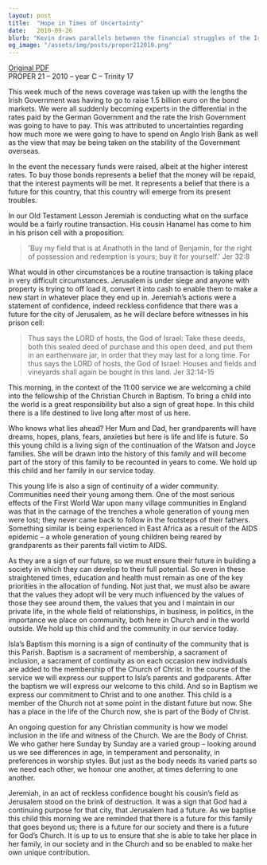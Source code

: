 ```yaml
---
layout: post
title:  "Hope in Times of Uncertainty"
date:   2010-09-26
blurb: "Kevin draws parallels between the financial struggles of the Irish Government and the biblical story of Jeremiah's land purchase during Jerusalem's siege. He emphasizes the importance of hope and confidence in the future, as exemplified by the baptism of a child in the congregation. The sermon underlines the need to invest in the future through education and health, and to instill values that will shape the next generation."
og_image: "/assets/img/posts/proper212010.png"
---
```

[Original PDF](/assets/pdf/proper212010.pdf)    
PROPER 21 – 2010 – year C – Trinity 17

This week much of the news coverage was taken up with the lengths the Irish Government was having to go to raise 1.5 billion euro on the bond markets. We were all suddenly becoming experts in the differential in the rates paid by the German Government and the rate the Irish Government was going to have to pay. This was attributed to uncertainties regarding how much more we were going to have to spend on Anglo Irish Bank as well as the view that may be being taken on the stability of the Government overseas.

In the event the necessary funds were raised, albeit at the higher interest rates. To buy those bonds represents a belief that the money will be repaid, that the interest payments will be met. It represents a belief that there is a future for this country, that this country will emerge from its present troubles.

In our Old Testament Lesson Jeremiah is conducting what on the surface would be a fairly routine transaction. His cousin Hanamel has come to him in his prison cell with a proposition:

> 'Buy my field that is at Anathoth in the land of Benjamin, for the right of possession and redemption is yours; buy it for yourself.' Jer 32:8

What would in other circumstances be a routine transaction is taking place in very difficult circumstances. Jerusalem is under siege and anyone with property is trying to off load it, convert it into cash to enable them to make a new start in whatever place they end up in. Jeremiah’s actions were a statement of confidence, indeed reckless confidence that there was a future for the city of Jerusalem, as he will declare before witnesses in his prison cell:

> Thus says the LORD of hosts, the God of Israel: Take these deeds, both this sealed deed of purchase and this open deed, and put them in an earthenware jar, in order that they may last for a long time. For thus says the LORD of hosts, the God of Israel: Houses and fields and vineyards shall again be bought in this land. Jer 32:14-15

This morning, in the context of the 11:00 service we are welcoming a child into the fellowship of the Christian Church in Baptism. To bring a child into the world is a great responsibility but also a sign of great hope. In this child there is a life destined to live long after most of us here.

Who knows what lies ahead? Her Mum and Dad, her grandparents will have dreams, hopes, plans, fears, anxieties but here is life and life is future. So this young child is a living sign of the continuation of the Watson and Joyce families. She will be drawn into the history of this family and will become part of the story of this family to be recounted in years to come. We hold up this child and her family in our service today.

This young life is also a sign of continuity of a wider community. Communities need their young among them. One of the most serious effects of the First World War upon many village communities in England was that in the carnage of the trenches a whole generation of young men were lost; they never came back to follow in the footsteps of their fathers. Something similar is being experienced in East Africa as a result of the AIDS epidemic – a whole generation of young children being reared by grandparents as their parents fall victim to AIDS.

As they are a sign of our future, so we must ensure their future in building a society in which they can develop to their full potential. So even in these straightened times, education and health must remain as one of the key priorities in the allocation of funding. Not just that, we must also be aware that the values they adopt will be very much influenced by the values of those they see around them, the values that you and I maintain in our private life, in the whole field of relationships, in business, in politics, in the importance we place on community, both here in Church and in the world outside. We hold up this child and the community in our service today.

Isla’s Baptism this morning is a sign of continuity of the community that is this Parish. Baptism is a sacrament of membership, a sacrament of inclusion, a sacrament of continuity as on each occasion new individuals are added to the membership of the Church of Christ. In the course of the service we will express our support to Isla’s parents and godparents. After the baptism we will express our welcome to this child. And so in Baptism we express our commitment to Christ and to one another. This child is a member of the Church not at some point in the distant future but now. She has a place in the life of the Church now, she is part of the Body of Christ.

An ongoing question for any Christian community is how we model inclusion in the life and witness of the Church. We are the Body of Christ. We who gather here Sunday by Sunday are a varied group – looking around us we see differences in age, in temperament and personality, in preferences in worship styles. But just as the body needs its varied parts so we need each other, we honour one another, at times deferring to one another.

Jeremiah, in an act of reckless confidence bought his cousin’s field as Jerusalem stood on the brink of destruction. It was a sign that God had a continuing purpose for that city, that Jerusalem had a future. As we baptise this child this morning we are reminded that there is a future for this family that goes beyond us; there is a future for our society and there is a future for God’s Church. It is up to us to ensure that she is able to take her place in her family, in our society and in the Church and so be enabled to make her own unique contribution.
